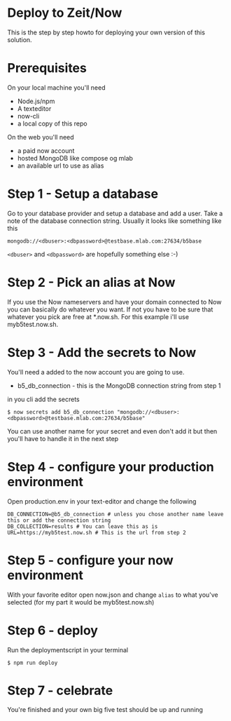 # Deploy to Zeit/Now

This is the step by step howto for deploying your own version of this solution.

# Prerequisites

On your local machine you'll need
- Node.js/npm
- A texteditor
- now-cli
- a local copy of this repo

On the web you'll need
- a paid now account
- hosted MongoDB like compose og mlab
- an available url to use as alias

# Step 1 - Setup a database

Go to your database provider and setup a database and add a user.
Take a note of the database connection string. Usually it looks like something like this

```
mongodb://<dbuser>:<dbpassword>@testbase.mlab.com:27634/b5base
```

`<dbuser>` and `<dbpassword>` are hopefully something else :-)

# Step 2 - Pick an alias at Now

If you use the Now nameservers and have your domain connected to Now you can basically do whatever you want.
If not you have to be sure that whatever you pick are free at *.now.sh. For this example i'll use myb5test.now.sh.

# Step 3 - Add the secrets to Now

You'll need a added to the now account you are going to use.

- b5_db_connection - this is the MongoDB connection string from step 1

in you cli add the secrets

```
$ now secrets add b5_db_connection "mongodb://<dbuser>:<dbpassword>@testbase.mlab.com:27634/b5base"
```

You can use another name for your secret and even don't add it but then you'll have to handle it in the next step

# Step 4 - configure your production environment

Open production.env in your text-editor and change the following
```
DB_CONNECTION=@b5_db_connection # unless you chose another name leave this or add the connection string
DB_COLLECTION=results # You can leave this as is
URL=https://myb5test.now.sh # This is the url from step 2
```

# Step 5 - configure your now environment

With your favorite editor open now.json and change `alias` to what you've selected (for my part it would be myb5test.now.sh)

# Step 6 - deploy

Run the deploymentscript in your terminal

```
$ npm run deploy
```

# Step 7 - celebrate

You're finished and your own big five test should be up and running

